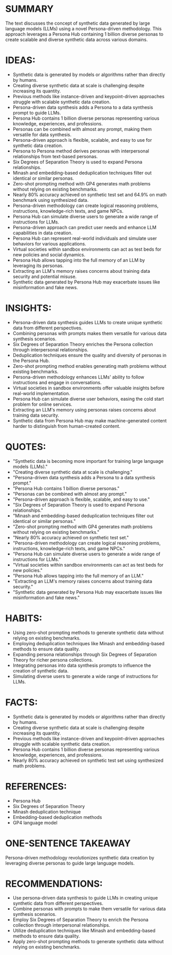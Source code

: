 # SUMMARY
The text discusses the concept of synthetic data generated by large language models (LLMs) using a novel Persona-driven methodology. This approach leverages a Persona Hub containing 1 billion diverse personas to create scalable and diverse synthetic data across various domains.

# IDEAS:
- Synthetic data is generated by models or algorithms rather than directly by humans.
- Creating diverse synthetic data at scale is challenging despite increasing its quantity.
- Previous methods like instance-driven and keypoint-driven approaches struggle with scalable synthetic data creation.
- Persona-driven data synthesis adds a Persona to a data synthesis prompt to guide LLMs.
- Persona Hub contains 1 billion diverse personas representing various knowledge, experiences, and professions.
- Personas can be combined with almost any prompt, making them versatile for data synthesis.
- Persona-driven approach is flexible, scalable, and easy to use for synthetic data creation.
- Persona to Persona method derives personas with interpersonal relationships from text-based personas.
- Six Degrees of Separation Theory is used to expand Persona relationships.
- Minash and embedding-based deduplication techniques filter out identical or similar personas.
- Zero-shot prompting method with GP4 generates math problems without relying on existing benchmarks.
- Nearly 80% accuracy achieved on synthetic test set and 64.9% on math benchmark using synthesized data.
- Persona-driven methodology can create logical reasoning problems, instructions, knowledge-rich texts, and game NPCs.
- Persona Hub can simulate diverse users to generate a wide range of instructions for LLMs.
- Persona-driven approach can predict user needs and enhance LLM capabilities in data creation.
- Persona Hub can represent real-world individuals and simulate user behaviors for various applications.
- Virtual societies within sandbox environments can act as test beds for new policies and social dynamics.
- Persona Hub allows tapping into the full memory of an LLM by leveraging its personas.
- Extracting an LLM's memory raises concerns about training data security and potential misuse.
- Synthetic data generated by Persona Hub may exacerbate issues like misinformation and fake news.

# INSIGHTS:
- Persona-driven data synthesis guides LLMs to create unique synthetic data from different perspectives.
- Combining personas with prompts makes them versatile for various data synthesis scenarios.
- Six Degrees of Separation Theory enriches the Persona collection through interpersonal relationships.
- Deduplication techniques ensure the quality and diversity of personas in the Persona Hub.
- Zero-shot prompting method enables generating math problems without existing benchmarks.
- Persona-driven methodology enhances LLMs' ability to follow instructions and engage in conversations.
- Virtual societies in sandbox environments offer valuable insights before real-world implementation.
- Persona Hub can simulate diverse user behaviors, easing the cold start problem for online services.
- Extracting an LLM's memory using personas raises concerns about training data security.
- Synthetic data from Persona Hub may make machine-generated content harder to distinguish from human-created content.

# QUOTES:
- "Synthetic data is becoming more important for training large language models (LLMs)."
- "Creating diverse synthetic data at scale is challenging."
- "Persona-driven data synthesis adds a Persona to a data synthesis prompt."
- "Persona Hub contains 1 billion diverse personas."
- "Personas can be combined with almost any prompt."
- "Persona-driven approach is flexible, scalable, and easy to use."
- "Six Degrees of Separation Theory is used to expand Persona relationships."
- "Minash and embedding-based deduplication techniques filter out identical or similar personas."
- "Zero-shot prompting method with GP4 generates math problems without relying on existing benchmarks."
- "Nearly 80% accuracy achieved on synthetic test set."
- "Persona-driven methodology can create logical reasoning problems, instructions, knowledge-rich texts, and game NPCs."
- "Persona Hub can simulate diverse users to generate a wide range of instructions for LLMs."
- "Virtual societies within sandbox environments can act as test beds for new policies."
- "Persona Hub allows tapping into the full memory of an LLM."
- "Extracting an LLM's memory raises concerns about training data security."
- "Synthetic data generated by Persona Hub may exacerbate issues like misinformation and fake news."

# HABITS:
- Using zero-shot prompting methods to generate synthetic data without relying on existing benchmarks.
- Employing deduplication techniques like Minash and embedding-based methods to ensure data quality.
- Expanding persona relationships through Six Degrees of Separation Theory for richer persona collections.
- Integrating personas into data synthesis prompts to influence the creation of synthetic data.
- Simulating diverse users to generate a wide range of instructions for LLMs.

# FACTS:
- Synthetic data is generated by models or algorithms rather than directly by humans.
- Creating diverse synthetic data at scale is challenging despite increasing its quantity.
- Previous methods like instance-driven and keypoint-driven approaches struggle with scalable synthetic data creation.
- Persona Hub contains 1 billion diverse personas representing various knowledge, experiences, and professions.
- Nearly 80% accuracy achieved on synthetic test set using synthesized math problems.

# REFERENCES:
- Persona Hub
- Six Degrees of Separation Theory
- Minash deduplication technique
- Embedding-based deduplication methods
- GP4 language model

# ONE-SENTENCE TAKEAWAY
Persona-driven methodology revolutionizes synthetic data creation by leveraging diverse personas to guide large language models.

# RECOMMENDATIONS:
- Use persona-driven data synthesis to guide LLMs in creating unique synthetic data from different perspectives.
- Combine personas with prompts to make them versatile for various data synthesis scenarios.
- Employ Six Degrees of Separation Theory to enrich the Persona collection through interpersonal relationships.
- Utilize deduplication techniques like Minash and embedding-based methods to ensure data quality.
- Apply zero-shot prompting methods to generate synthetic data without relying on existing benchmarks.